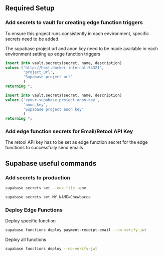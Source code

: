 
## Required Setup

### Add secrets to vault for creating edge function triggers
To ensure this project runs consistently in each environment, specific secrets need to be added.

The supabase project url and anon key need to be made available in each environment setting up edge function triggers

```sql
insert into vault.secrets(secret, name, description)
values ('http://host.docker.internal:54321', 
		'project_url', 
		'Supabase project url'
		)
returning *;
```

```sql
insert into vault.secrets(secret, name, description)
values ('<your-supabase-project-anon-key', 
		'anon_key', 
		'Supabase project anon key'
		)
returning *;
```

### Add edge function secrets for Email/Retool API Key

The retool API key has to be set as edge function secret for the edge functions to successfully send emails

## Supabase useful commands
### Add secrets to production

```bash
supabase secrets set --env-file .env
````

```bash
supabase secrets set MY_NAME=Chewbacca
```


### Deploy Edge Functions

Deploy specific function

```bash
supabase functions deploy payment-receipt-email --no-verify-jwt
```

Deploy all functions
```bash
supabase functions deploy --no-verify-jwt
```


